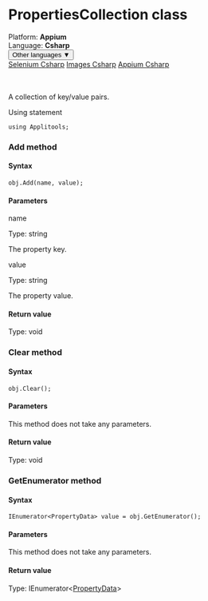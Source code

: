 # PropertiesCollection class
<div class='platform-bar-container-div'><div class='platform-bar-div'>Platform:  <b> Appium</b>
</div><div class='platform-bar-div'>Language: <b>Csharp</b></div><div class='dropdown-button-container-div'><button class='sdk-language-dropdown-button'>Other languages ▼</button><div class='dropdown-content'>
<a href='../../selenium/csharp/propertiescollection'>Selenium Csharp</a>
<a href='../../images/csharp/propertiescollection'>Images Csharp</a>
<a href='../../appium/csharp/propertiescollection'>Appium Csharp</a>
</div></div><br /><br /></div>




A collection of key/value pairs.

Using statement

    using Applitools;
    	


### Add method
#### Syntax


    obj.Add(name, value);

#### Parameters

name

Type: string

The property key.

value

Type: string

The property value.

#### Return value

Type:  void

### Clear method
#### Syntax


    obj.Clear();

#### Parameters

This method does not take any parameters.

#### Return value

Type:  void

### GetEnumerator method
#### Syntax


    IEnumerator<PropertyData> value = obj.GetEnumerator();
    

#### Parameters

This method does not take any parameters.

#### Return value

Type:  IEnumerator<[PropertyData](./propertydata)\>
